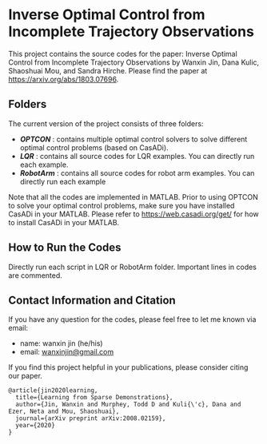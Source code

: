 # Inverse Optimal Control from Incomplete Trajectory Observations

This project contains the source codes for the paper: Inverse Optimal Control from Incomplete Trajectory Observations 
by Wanxin Jin, Dana Kulic, Shaoshuai Mou, and Sandra Hirche. Please find the paper at https://arxiv.org/abs/1803.07696.


## Folders
The current version of the project consists of three folders:

* **_OPTCON_** : contains multiple optimal control solvers to solve different optimal control problems (based on CasADi).
* **_LQR_** : contains all source codes for  LQR examples. You can directly run each example.
* **_RobotArm_** : contains all source codes for  robot arm examples. You can directly run each example

Note that all the codes are implemented in MATLAB. Prior to using OPTCON to solve your optimal control problems, make sure you have installed CasADi in your MATLAB. 
Please refer to https://web.casadi.org/get/ for how to install CasADi in your MATLAB.




## How to Run the Codes
Directly run each script in LQR or RobotArm folder. Important lines in codes are commented. 


## Contact Information and Citation
If you have any question for the codes, please feel free to let me known via email:

   * name: wanxin jin (he/his)
   * email: wanxinjin@gmail.com


If you find this project helpful in your publications, please consider citing our paper.
    
    @article{jin2020learning,
      title={Learning from Sparse Demonstrations},
      author={Jin, Wanxin and Murphey, Todd D and Kuli{\'c}, Dana and Ezer, Neta and Mou, Shaoshuai},
      journal={arXiv preprint arXiv:2008.02159},
      year={2020}
    }
